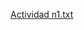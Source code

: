 [Actividad n1.txt](https://github.com/ISPC-TST-ARQUITECTURA-Y-CONECTIVIDAD/Tarea1/files/11228734/Actividad.n1.txt)
